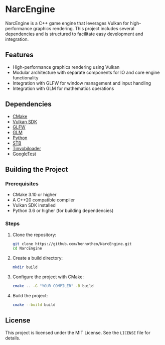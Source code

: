 # NarcEngine

NarcEngine is a C++ game engine that leverages Vulkan for high-performance graphics rendering. This project includes several dependencies and is structured to facilitate easy development and integration.

## Features

- High-performance graphics rendering using Vulkan
- Modular architecture with separate components for IO and core engine functionality
- Integration with GLFW for window management and input handling
- Integration with GLM for mathematics operations

## Dependencies

- [CMake](https://cmake.org/)
- [Vulkan SDK](https://vulkan.lunarg.com/sdk/home)
- [GLFW](https://github.com/glfw/glfw)
- [GLM](https://github.com/g-truc/glm)
- [Python](https://www.python.org/)
- [STB](https://github.com/nothings/stb.git)
- [Tinyobjloader](https://github.com/tinyobjloader/tinyobjloader.git)
- [GoogleTest](https://github.com/google/googletest.git)

## Building the Project

### Prerequisites

- CMake 3.10 or higher
- A C++20 compatible compiler
- Vulkan SDK installed
- Python 3.6 or higher (for building dependencies)

### Steps

1. Clone the repository:
    ```sh
    git clone https://github.com/hennotheo/NarcEngine.git
    cd NarcEngine
    ```

2. Create a build directory:
    ```sh
    mkdir build
    ```

3. Configure the project with CMake:
    ```sh
    cmake .. -G "YOUR_COMPILER" -B build
    ```

4. Build the project:
    ```sh
    cmake --build build
    ```

## License

This project is licensed under the MIT License. See the `LICENSE` file for details.